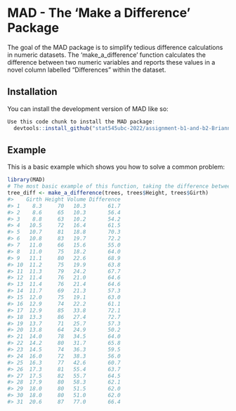 <!-- README.md is generated from README.Rmd. Please edit that file -->

# MAD - The ‘Make a Difference’ Package

<!-- badges: start -->
<!-- badges: end -->

The goal of the MAD package is to simplify tedious difference
calculations in numeric datasets. The ‘make_a\_difference’ function
calculates the difference between two numeric variables and reports
these values in a novel column labelled “Differences” within the
dataset.

## Installation

You can install the development version of MAD like so:

``` r
Use this code chunk to install the MAD package:
  devtools::install_github("stat545ubc-2022/assignment-b1-and-b2-BriannaBris/MAD")
```

## Example

This is a basic example which shows you how to solve a common problem:

``` r
library(MAD)
# The most basic example of this function, taking the difference between tree Height and Girth values.
tree_diff <- make_a_difference(trees, trees$Height, trees$Girth)
#>    Girth Height Volume Difference
#> 1    8.3     70   10.3       61.7
#> 2    8.6     65   10.3       56.4
#> 3    8.8     63   10.2       54.2
#> 4   10.5     72   16.4       61.5
#> 5   10.7     81   18.8       70.3
#> 6   10.8     83   19.7       72.2
#> 7   11.0     66   15.6       55.0
#> 8   11.0     75   18.2       64.0
#> 9   11.1     80   22.6       68.9
#> 10  11.2     75   19.9       63.8
#> 11  11.3     79   24.2       67.7
#> 12  11.4     76   21.0       64.6
#> 13  11.4     76   21.4       64.6
#> 14  11.7     69   21.3       57.3
#> 15  12.0     75   19.1       63.0
#> 16  12.9     74   22.2       61.1
#> 17  12.9     85   33.8       72.1
#> 18  13.3     86   27.4       72.7
#> 19  13.7     71   25.7       57.3
#> 20  13.8     64   24.9       50.2
#> 21  14.0     78   34.5       64.0
#> 22  14.2     80   31.7       65.8
#> 23  14.5     74   36.3       59.5
#> 24  16.0     72   38.3       56.0
#> 25  16.3     77   42.6       60.7
#> 26  17.3     81   55.4       63.7
#> 27  17.5     82   55.7       64.5
#> 28  17.9     80   58.3       62.1
#> 29  18.0     80   51.5       62.0
#> 30  18.0     80   51.0       62.0
#> 31  20.6     87   77.0       66.4

```
